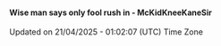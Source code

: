 #### Wise man says only fool rush in - McKidKneeKaneSir
Updated on 21/04/2025 - 01:02:07 (UTC) Time Zone
